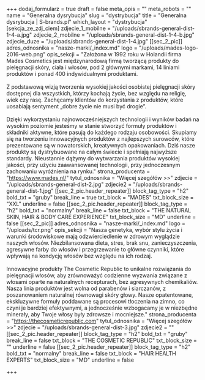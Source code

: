 +++
dodaj_formularz = true
draft = false
meta_opis = ""
meta_robots = ""
name = "Generalna dysrybucja"
slug = "dystrybucja"
title = "Generalna dysrybucja | S-brands.pl"
which_layout = "dystrybucja"
[sekcja_ze_zdj_ciem]
zdjecie_1_mobilne = "/uploads/sbrands-general-dist-1-4-a.jpg"
zdjecie_2_mobilne = "/uploads/sbrands-general-dist-1-4-b.jpg"
zdjecie_duze = "/uploads/sbrands-general-dist-1-4.jpg"
[[sec_2_pic]]
adres_odnosnika = "nasze-marki/_index.md"
logo = "/uploads/mades-logo-2016-web.png"
opis_sekcji = "Założona w 1992 roku w Holandii firma Mades Cosmetics jest międzynarodową firmą tworzącą produkty do pielęgnacji skóry, ciała i włosów, pod 2 głównymi markami, 14 liniami produktów i ponad 400 indywidualnymi produktami. <br><br>Z podstawową wizją tworzenia wysokiej jakości osobistej pielęgnacji skóry dostępnej dla wszystkich, którzy kochają życie, bez względu na religię, wiek czy rasę. Zachęcamy klientów do korzystania z produktów, które uosabiają sentyment „dobre życie nie musi być drogie”. <br><br>Dzięki wykorzystaniu najnowocześniejszych technologii i wyników badań na wysokim poziomie jesteśmy w stanie stworzyć formuły produktów i składniki aktywne, które pasują do każdego rodzaju osobowości. Skupiamy się na tworzeniu innowacyjnych produktów z najlepszych surowców, które prezentowane są w nowatorskich, kreatywnych opakowaniach. Dziś nasze produkty są dystrybuowane na całym świecie i spełniają najwyższe standardy. Nieustannie dążymy do wytwarzania produktów wysokiej jakości, przy użyciu zaawansowanej technologii, przy jednoczesnym zachowaniu wyróżnienia na rynku."
strona_producenta = "https://www.mades.nl/"
tytul_odnosnika = "Więcej szegółów >>"
zdjecie = "/uploads/sbrands-general-dist-2.jpg"
zdjecie2 = "/uploads/sbrands-general-dist-1.jpg"
[[sec_2_pic.header_repeater]]
block_tag_type = "h2"
bold_txt = "gruby"
break_line = true
txt_block = "MADES"
txt_block_size = "XXL"
underline = false
[[sec_2_pic.header_repeater]]
block_tag_type = "h2"
bold_txt = "normalny"
break_line = false
txt_block = "THE NATURAL SKIN, HAIR & BODY CARE EXPERIENCE"
txt_block_size = "MD"
underline = false
[[sec_2_pic]]
adres_odnosnika = "nasze-marki/_index.md"
logo = "/uploads/tcr.png"
opis_sekcji = "Nasza genetyka, wybór stylu życia i warunki środowiskowe mają odzwierciedlenie w zdrowym wyglądzie naszych włosów. Niezbilansowana dieta, stres, brak snu, zanieczyszczenia, agresywne farby do włosów i przegrzewanie to główne czynniki, które wpływają na kondycję włosów bez względu na ich rodzaj.<br><br>Innowacyjne produkty The Cosmetic Republic to unikalne rozwiązania do pielęgnacji włosów, aby zrównoważyć codzienne wyzwania związane z włosami oparte na naturalnych recepturach, bez agresywnych chemikaliów. Nasza linia produktów jest wolna od parabenów i siarczanów, z poszanowaniem naturalnej równowagi skóry głowy. Nasze opatentowane, ekskluzywne formuły poddawane są procesowi tłoczenia na zimno, co czyni je bardziej efektywnymi, a jednocześnie wzbogacamy je w niezbędne minerały, aby Twoje włosy były zdrowsze i mocniejsze."
strona_producenta = "https://thecosmeticrepublic.com"
tytul_odnosnika = "Więcej szegółów >>"
zdjecie = "/uploads/sbrands-general-dist-3.jpg"
zdjecie2 = ""
[[sec_2_pic.header_repeater]]
block_tag_type = "h2"
bold_txt = "gruby"
break_line = false
txt_block = "THE COSMETIC REPUBLIC"
txt_block_size = ""
underline = false
[[sec_2_pic.header_repeater]]
block_tag_type = "h2"
bold_txt = "normalny"
break_line = false
txt_block = "HAIR HEALTH EXPERTS"
txt_block_size = "MD"
underline = false

+++
